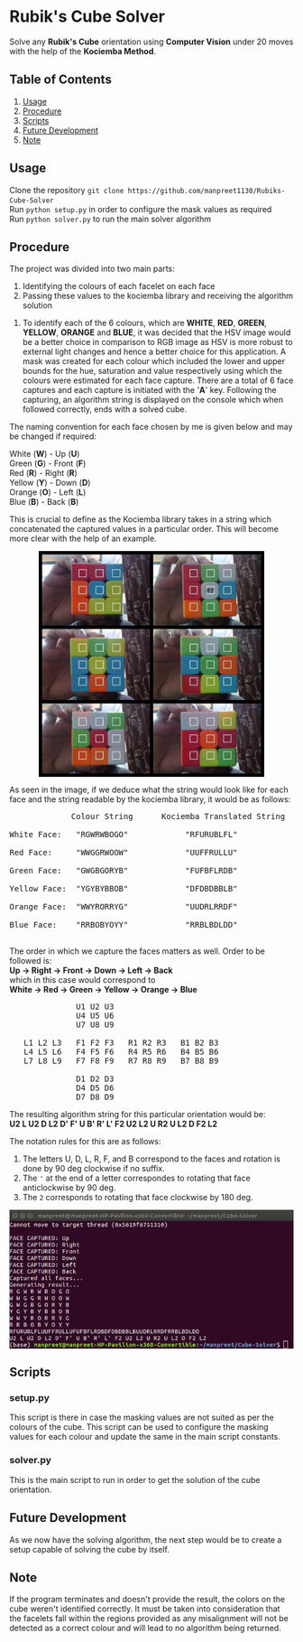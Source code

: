 # Rubik's Cube Solver
Solve any **Rubik's Cube** orientation using **Computer Vision** under 20 moves with the help of the **Kociemba Method**.

## Table of Contents
1. [Usage](#usage)
2. [Procedure](#procedure)
3. [Scripts](#scripts)
4. [Future Development](#future-development)
5. [Note](#note)

## Usage
Clone the repository `git clone https://github.com/manpreet1130/Rubiks-Cube-Solver` <br>
Run `python setup.py` in order to configure the mask values as required <br>
Run `python solver.py` to run the main solver algorithm <br>

## Procedure
The project was divided into two main parts:
1. Identifying the colours of each facelet on each face
2. Passing these values to the kociemba library and receiving the algorithm solution

1) To identify each of the 6 colours, which are **WHITE**, **RED**, **GREEN**, **YELLOW**, **ORANGE** and **BLUE**, it was decided that the HSV image would be a better choice in comparison to RGB image as HSV is more robust to external light changes and hence a better choice for this application. A mask was created for each colour which included the lower and upper bounds for the hue, saturation and value respectively using which the colours were estimated for each face capture.
There are a total of 6 face captures and each capture is initiated with the '**A**' key. Following the capturing, an algorithm string is displayed on the console which when followed correctly, ends with a solved cube.

The naming convention for each face chosen by me is given below and may be changed if required: <br>

White (**W**) - Up (**U**) <br>
Green (**G**) - Front (**F**) <br>
Red (**R**) - Right (**R**) <br>
Yellow (**Y**) - Down (**D**) <br>
Orange (**O**) - Left (**L**) <br>
Blue (**B**) - Back (**B**) <br>

This is crucial to define as the Kociemba library takes in a string which concatenated the captured values in a particular order. This will become more clear with the help of an example.

<p align = "center"><img align = "center" src = "images/faces.jpg" width = 400 height = 400/></p>

As seen in the image, if we deduce what the string would look like for each face and the string readable by the kociemba library, it would be as follows: <br>
<pre>             Colour String      Kociemba Translated String <br>
White Face:   "RGWRWBOGO"            "RFURUBLFL" <br>
Red Face:     "WWGGRWOOW"            "UUFFRULLU" <br>
Green Face:   "GWGBGORYB"            "FUFBFLRDB" <br>
Yellow Face:  "YGYBYBBOB"            "DFDBDBBLB" <br>
Orange Face:  "WWYRORRYG"            "UUDRLRRDF" <br>
Blue Face:    "RRBOBYOYY"            "RRBLBDLDD" <br>
</pre>

The order in which we capture the faces matters as well. Order to be followed is: <br>
**Up -> Right -> Front -> Down -> Left -> Back** <br>
which in this case would correspond to <br>
**White -> Red -> Green -> Yellow -> Orange -> Blue**

<pre>
              U1 U2 U3
              U4 U5 U6
              U7 U8 U9
              
   L1 L2 L3   F1 F2 F3   R1 R2 R3   B1 B2 B3 
   L4 L5 L6   F4 F5 F6   R4 R5 R6   B4 B5 B6
   L7 L8 L9   F7 F8 F9   R7 R8 R9   B7 B8 B9
            
              D1 D2 D3
              D4 D5 D6
              D7 D8 D9
</pre> 

The resulting algorithm string for this particular orientation would be: <br>
**U2 L U2 D L2 D' F' U B' R' L' F2 U2 L2 U R2 U L2 D F2 L2**

The notation rules for this are as follows:
1) The letters U, D, L, R, F, and B correspond to the faces and rotation is done by 90 deg clockwise if no suffix.
2) The `'` at the end of a letter correspondes to rotating that face anticlockwise by 90 deg.
3) The `2` corresponds to rotating that face clockwise by 180 deg.

<p align = "center"><img align = "center" src = "images/result.png"/></p>

## Scripts
### setup.py
This script is there in case the masking values are not suited as per the colours of the cube. This script can be used to configure the masking values for each colour and update the same in the main script constants.

### solver.py
This is the main script to run in order to get the solution of the cube orientation.

## Future Development
As we now have the solving algorithm, the next step would be to create a setup capable of solving the cube by itself.

## Note
If the program terminates and doesn't provide the result, the colors on the cube weren't identified correctly. It must be taken into consideration that the facelets fall within the regions provided as any misalignment will not be detected as a correct colour and will lead to no algorithm being returned.


